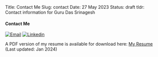 Title: Contact Me
Slug: contact
Date: 27 May 2023
Status: draft
tldr: Contact information for Guru Das Srinagesh

#### Contact Me

[![Email]({static}/images/email_icon.png)](mailto:guru@gurudas.dev)
[![Linkedin]({static}/images/linkedin_icon.png)](https://www.linkedin.com/in/guru-das/)

A PDF version of my resume is available for download here: [My Resume]({static}/downloads/guru_das_srinagesh_resume.pdf) (Last updated: Jan 2024)
